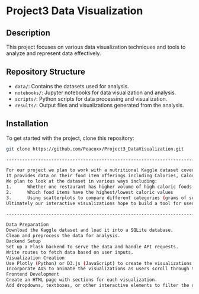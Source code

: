 # Project3 Data Visualization

## Description

This project focuses on various data visualization techniques and tools to analyze and represent data effectively.

## Repository Structure

- `data/`: Contains the datasets used for analysis.
- `notebooks/`: Jupyter notebooks for data visualization and analysis.
- `scripts/`: Python scripts for data processing and visualization.
- `results/`: Output files and visualizations generated from the analysis.

## Installation

To get started with the project, clone this repository:

```sh
git clone https://github.com/Peacoxx/Project3_DataVisualization.git

------------------------------------------------------------------------

For our project we plan to work with a nutritional Kaggle dataset covering the Nutritional values, including Calories and Micro-nutrients, from six of the largest and most popular fast food restaurants: McDonald's, Burger King, Wendy's, Kentucky Fried Chicken (KFC), Taco Bell, and Pizza Hut.
It provides data on their food item offerings including Calories, Calories from Fat, Total Fat, Saturated Fat, Trans Fat, Cholesterol, Sodium, Carbs, Fiber, Sugars, Protein, and Weight Watchers Points (where available).
We plan to look at the dataset in various ways including:
1.      Whether one restaurant has higher volume of high caloric foods than others
2.      Which food items have the highest/lowest caloric values
3.      Using scatterplots to compare different categories (grams of sugar > calories) (cholesterol > calories) (grams of protein > grams of sugar) etc.
Ultimately our interactive visualizations hope to build a tool for users to make better decisions for themselves on which food items to select if they patronize any of these establishments.

--------------------------------------------------------------------------

Data Preparation
Download the Kaggle dataset and load it into a SQLite database.
Clean and preprocess the data for analysis.
Backend Setup
Set up a Flask backend to serve the data and handle API requests.
Write routes to fetch data based on user inputs.
Visualization Creation
Use Plotly (Python) or D3.js (JavaScript) to create the visualizations.
Incorporate AOS to animate the visualizations as users scroll through the page.
Frontend Development
Create an HTML page with sections for each visualization.
Add dropdowns, textboxes, or other interactive elements to filter the data.

